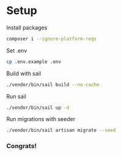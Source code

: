 # Setup

Install packages
```sh
composer i --ignore-platform-reqs
```

Set .env
```sh
cp .env.example .env
```

Build with sail
```sh
./vendor/bin/sail build --no-cache
```

Run sail
```sh
./vendor/bin/sail up -d
```

Run migrations with seeder
```sh
./vendor/bin/sail artisan migrate --seed
```

### Congrats!
